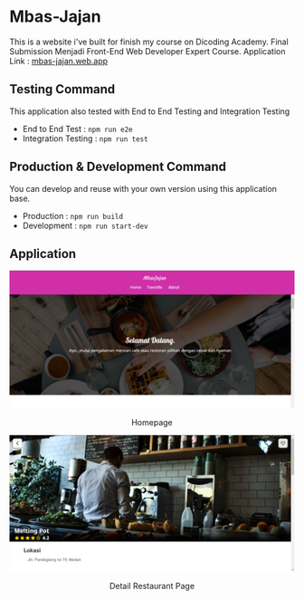 # Mbas-Jajan

This is a website i've built for finish my course on Dicoding Academy. Final Submission Menjadi Front-End Web Developer Expert Course.
Application Link : [mbas-jajan.web.app](https://mbas-jajan.web.app)

## Testing Command
This application also tested with End to End Testing and Integration Testing

- End to End Test : `npm run e2e`
- Integration Testing : `npm run test`

## Production & Development Command

You can develop and reuse with your own version using this application base.

- Production : `npm run build`
- Development : `npm run start-dev`

## Application

![Homepage](https://raw.githubusercontent.com/zavierferodova/Mbas-Jajan/master/screenshot/home.png)
<p align="center">Homepage</p>

![Detail Restaurant](https://raw.githubusercontent.com/zavierferodova/Mbas-Jajan/master/screenshot/sample-page.png)
<p align="center">Detail Restaurant Page</p>
